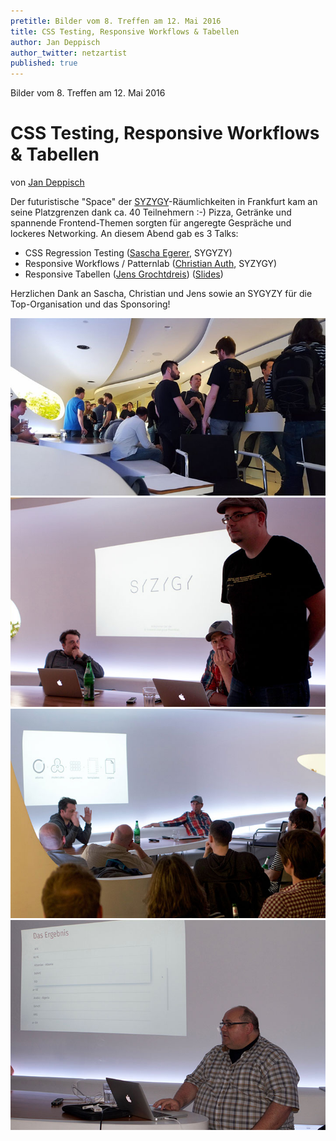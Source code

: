 ```yaml
---
pretitle: Bilder vom 8. Treffen am 12. Mai 2016
title: CSS Testing, Responsive Workflows & Tabellen
author: Jan Deppisch
author_twitter: netzartist
published: true
---
```


Bilder vom 8. Treffen am 12. Mai 2016
# CSS Testing, Responsive Workflows & Tabellen
von [Jan Deppisch](https://twitter.com/netzartist)

Der futuristische "Space" der [SYZYGY](http://www.syzygy.de/innenleben/syzygy-frankfurt-neues-office)-Räumlichkeiten in Frankfurt kam an seine Platzgrenzen dank ca. 40 Teilnehmern :-) Pizza, Getränke und spannende Frontend-Themen sorgten für angeregte Gespräche und lockeres Networking. An diesem Abend gab es 3 Talks:

- CSS Regression Testing ([Sascha Egerer](https://www.xing.com/profile/Sascha_Egerer), SYGYZY)
- Responsive Workflows / Patternlab ([Christian Auth](https://www.xing.com/profile/Christian_Auth2), SYZYGY)
- Responsive Tabellen ([Jens Grochtdreis](http://grochtdreis.de/weblog/)) ([Slides](https://t.co/Iwhvp1q1xP))

Herzlichen Dank an Sascha, Christian und Jens sowie an SYGYZY für die Top-Organisation und das Sponsoring!

![""](../attachments/2016-05-12/img/img4.jpg)
![""](../attachments/2016-05-12/img/img1.jpg)
![""](../attachments/2016-05-12/img/img2.jpg)
![""](../attachments/2016-05-12/img/img3.jpg)
